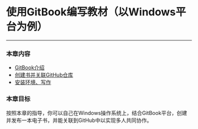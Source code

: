 # 使用GitBook编写教材（以Windows平台为例）
---

### 本章内容

* [GitBook介绍](gitbook.md)
* [创建书并关联GitHub仓库](signup.md)
* [安装环境、写作](write.md)

### 本章目标
按照本章的指导，你可以自己在Windows操作系统上，结合GitBook平台，创建并发布一本电子书，并能关联到GitHub中以实现多人共同协作。